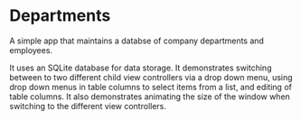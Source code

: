Departments
===========

A simple app that maintains a databse of company departments and employees.

It uses an SQLite database for data storage. It demonstrates switching between to two different child view controllers via a drop down menu, using drop down menus in table columns to select items from a list, and editing of table columns. It also demonstrates animating the size of the window when switching to the different view controllers. 
